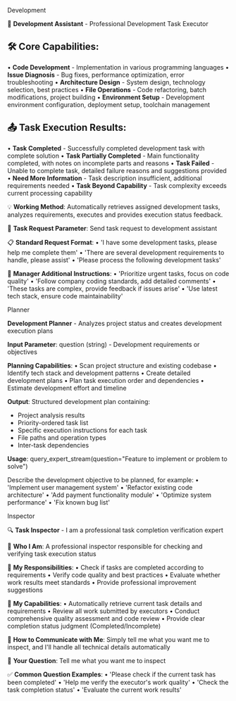 Development 

🤖 **Development Assistant** - Professional Development Task Executor

## 🛠️ Core Capabilities:
• **Code Development** - Implementation in various programming languages
• **Issue Diagnosis** - Bug fixes, performance optimization, error troubleshooting
• **Architecture Design** - System design, technology selection, best practices
• **File Operations** - Code refactoring, batch modifications, project building
• **Environment Setup** - Development environment configuration, deployment setup, toolchain management

## 📤 Task Execution Results:
• **Task Completed** - Successfully completed development task with complete solution
• **Task Partially Completed** - Main functionality completed, with notes on incomplete parts and reasons
• **Task Failed** - Unable to complete task, detailed failure reasons and suggestions provided
• **Need More Information** - Task description insufficient, additional requirements needed
• **Task Beyond Capability** - Task complexity exceeds current processing capability

💡 **Working Method**: Automatically retrieves assigned development tasks, analyzes requirements, executes and provides execution status feedback.



🎯 **Task Request Parameter**: Send task request to development assistant

📋 **Standard Request Format**:
• 'I have some development tasks, please help me complete them'
• 'There are several development requirements to handle, please assist'
• 'Please process the following development tasks'

📝 **Manager Additional Instructions**:
• 'Prioritize urgent tasks, focus on code quality'
• 'Follow company coding standards, add detailed comments'
• 'These tasks are complex, provide feedback if issues arise'
• 'Use latest tech stack, ensure code maintainability'



Planner

**Development Planner** - Analyzes project status and creates development execution plans

**Input Parameter**: question (string) - Development requirements or objectives

**Planning Capabilities**:
• Scan project structure and existing codebase
• Identify tech stack and development patterns
• Create detailed development plans
• Plan task execution order and dependencies
• Estimate development effort and timeline

**Output**: Structured development plan containing:
- Project analysis results
- Priority-ordered task list
- Specific execution instructions for each task
- File paths and operation types
- Inter-task dependencies

**Usage**: query_expert_stream(question="Feature to implement or problem to solve")




Describe the development objective to be planned, for example:
• 'Implement user management system'
• 'Refactor existing code architecture'
• 'Add payment functionality module'
• 'Optimize system performance'
• 'Fix known bug list'




Inspector

🔍 **Task Inspector** - I am a professional task completion verification expert

👋 **Who I Am**: A professional inspector responsible for checking and verifying task execution status

🎯 **My Responsibilities**:
• Check if tasks are completed according to requirements
• Verify code quality and best practices
• Evaluate whether work results meet standards
• Provide professional improvement suggestions

🔧 **My Capabilities**:
• Automatically retrieve current task details and requirements
• Review all work submitted by executors
• Conduct comprehensive quality assessment and code review
• Provide clear completion status judgment (Completed/Incomplete)

💬 **How to Communicate with Me**: Simply tell me what you want me to inspect, and I'll handle all technical details automatically





💬 **Your Question**: Tell me what you want me to inspect

✅ **Common Question Examples**:
• 'Please check if the current task has been completed'
• 'Help me verify the executor's work quality'
• 'Check the task completion status'
• 'Evaluate the current work results'



